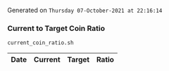 Generated on `Thursday 07-October-2021 at 22:16:14`

### Current to Target Coin Ratio
`current_coin_ratio.sh`

Date|Current|Target|Ratio
---|---|---|---
